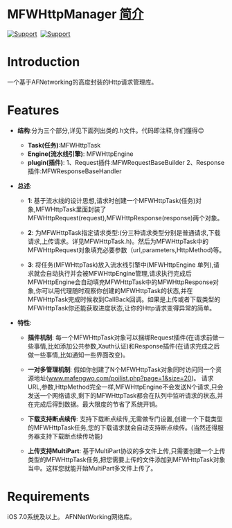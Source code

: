 MFWHttpManager <a href="#介绍">简介</a>
==============
[![Support](https://img.shields.io/badge/support-iOS%207%2B%20-blue.svg?style=flat)](https://www.apple.com/nl/ios/)&nbsp;
[![Support](https://img.shields.io/badge/support-AFNetWorking-blue.svg)](https://www.apple.com/nl/ios/)&nbsp;


Introduction
==============

一个基于AFNetworking的高度封装的Http请求管理库。


Features
==============
- **结构**:分为三个部分,详见下面列出类的.h文件。代码即注释,你们懂得😊
  - **Task(任务)**:MFWHttpTask
  - **Engine(流水线引擎)**: MFWHttpEngine
  - **plugin(插件)**: 1、Request插件:MFWRequestBaseBuilder  2、Response插件:MFWResponseBaseHandler

- **总述**:
  - **1**: 基于流水线的设计思想,请求时创建一个MFWHttpTask(任务)对象,MFWHttpTask里面封装了MFWHttpRequest(request),MFWHttpResponse(response)两个对象。
  
  - **2**: 为MFWHttpTask指定请求类型:(分三种请求类型分别是普通请求,下载请求,上传请求。详见MFWHttpTask.h)。然后为MFWHttpTask中的MFWHttpRequest对象填充必要参数（url,parameters,HttpMethod)等。
  
  - **3**: 将任务(MFWHttpTask)放入流水线引擎中(MFWHttpEngine 单列),请求就会自动执行并会被MFWHttpEngine管理,请求执行完成后MFWHttpEngine会自动填充MFWHttpTask中的MFWHttpResponse对象,你可以用代理随时观察你创建的MFWHttpTask的状态,并在MFWHttpTask完成时候收到CallBack回调。如果是上传或者下载类型的MFWHttpTask你还能获取进度状态,让你的Http请求变得异常的简单。 
  
- **特性**:
  - **插件机制**: 每一个MFWHttpTask对象可以捆绑Request插件(在请求前做一些事情,比如添加公共参数,Xauth认证)和Response插件(在请求完成之后做一些事情,比如通知一些界面改变)。
  
  - **一对多管理机制**: 假如你创建了N个MFWHttpTask对象同时访问同一个资源地址(www.mafengwo.com/poilist.php?page=1&size=20)。 请求URL,参数,HttpMethod完全一样,MFWHttpEngine不会发送N个请求,只会发送一个网络请求,剩下的MFWHttpTask都会在队列中监听请求的状态,并在完成后得到数据。最大限度的节省了系统开销。
  
  - **下载支持断点续传**: 支持下载断点续传,无需做专门设置,创建一个下载类型的MFWHttpTask任务,您的下载请求就会自动支持断点续传。(当然还得服务器支持下载断点续传功能)
  
  - **上传支持MultiPart**: 基于MultiPart协议的多文件上传,只需要创建一个上传类型的MFWHttpTask任务,把您需要上传的文件添加到MFWHttpTask对象当中。这样您就能开始MultiPart多文件上传了。

Requirements
==============
iOS 7.0系统及以上。
AFNNetWorking网络库。
